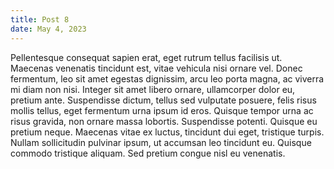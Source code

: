 ```yaml
--- 
title: Post 8
date: May 4, 2023
---
```


Pellentesque consequat sapien erat, eget rutrum tellus facilisis ut. Maecenas venenatis tincidunt est, vitae vehicula nisi ornare vel. Donec fermentum, leo sit amet egestas dignissim, arcu leo porta magna, ac viverra mi diam non nisi. Integer sit amet libero ornare, ullamcorper dolor eu, pretium ante. Suspendisse dictum, tellus sed vulputate posuere, felis risus mollis tellus, eget fermentum urna ipsum id eros. Quisque tempor urna ac risus gravida, non ornare massa lobortis. Suspendisse potenti. Quisque eu pretium neque. Maecenas vitae ex luctus, tincidunt dui eget, tristique turpis. Nullam sollicitudin pulvinar ipsum, ut accumsan leo tincidunt eu. Quisque commodo tristique aliquam. Sed pretium congue nisl eu venenatis.
